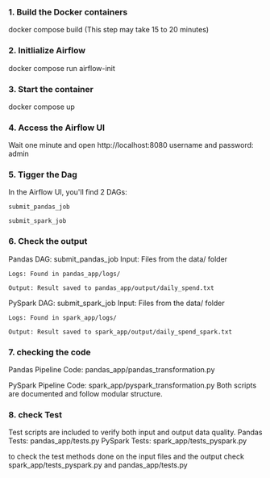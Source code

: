 ### 1. Build the Docker containers
docker compose build (This step may take 15 to 20 minutes)
### 2. Initlialize Airflow
docker compose run airflow-init
### 3. Start the container
docker compose up
### 4. Access the Airflow UI
Wait one minute and open
http://localhost:8080   username and password: admin

### 5. Tigger the Dag 
In the Airflow UI, you'll find 2 DAGs:

    submit_pandas_job

    submit_spark_job

### 6. Check the output
Pandas DAG: submit_pandas_job
    Input: Files from the data/ folder

    Logs: Found in pandas_app/logs/

    Output: Result saved to pandas_app/output/daily_spend.txt

PySpark DAG: submit_spark_job
    Input: Files from the data/ folder

    Logs: Found in spark_app/logs/

    Output: Result saved to spark_app/output/daily_spend_spark.txt


### 7. checking the code
Pandas Pipeline Code:
    pandas_app/pandas_transformation.py

PySpark Pipeline Code:
    spark_app/pyspark_transformation.py
Both scripts are documented and follow modular structure.
### 8. check Test
Test scripts are included to verify both input and output data quality.
Pandas Tests: pandas_app/tests.py
PySpark Tests: spark_app/tests_pyspark.py

to check the test methods done on the input files and the output check spark_app/tests_pyspark.py and pandas_app/tests.py




